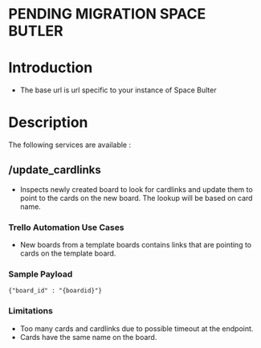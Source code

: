 # PENDING MIGRATION SPACE BUTLER

# Introduction

- The base url is url specific to your instance of Space Bulter

# Description

The following services are available :

## /update_cardlinks

- Inspects newly created board to look for cardlinks and update them to point to the cards on the new board. The lookup will be based on card name.


### Trello Automation Use Cases

- New boards from a template boards contains links that are pointing to cards on the template board.

### Sample Payload

`{"board_id" : "{boardid}"}`

### Limitations
- Too many cards and cardlinks due to possible timeout at the endpoint.
- Cards have the same name on the board.
